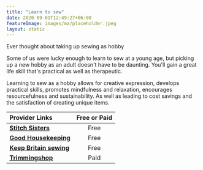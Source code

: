 ```yaml
---
title: "Learn to sew"
date: 2020-09-01T12:49:27+06:00
featureImage: images/ma/placeholder.jpeg
layout: static
---
```


Ever thought about taking up sewing as hobby

Some of us were lucky enough to learn to sew at a young age, but picking up a new hobby as an adult doesn't have to be daunting. You'll gain a great life skill that's practical as well as therapeutic.

Learning to sew as a hobby allows for creative expression, develops practical skills, promotes mindfulness and relaxation, encourages resourcefulness and sustainability. As well as leading to cost savings and the satisfaction of creating unique items.

| Provider Links      | Free or Paid  |  
| :-----------          | :--------------:      |  
| [**Stitch Sisters**](https://www.thestitchsisters.co.uk/blog/why-you-should-learn-to-sew/) | Free | 
| [**Good Housekeeping**](https://www.youtube.com/watch?v=rnTwT-ifLkU) | Free | 
| [**Keep Britain sewing**](https://www.keepbritainsewing.com/sewing-groups) | Free | 
| [**Trimmingshop**](https://www.awin1.com/cread.php?awinmid=44013&awinaffid=1198638&ued=https%3A%2F%2Ftrimmingshop.co.uk%2F) | Paid | 
  

<br/><br/>






